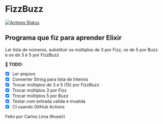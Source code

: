 # FizzBuzz
[![Actions Status](https://github.com/carloskvasir/FizzBuzz-Elixir/workflows/Elixir%20Test/badge.svg)](https://github.com/carloskvair/FizzBuzz-Elixir/actions)

## Programa que fiz para aprender Elixir

Ler lista de números, substituir os múltiplos de 3 por Fizz, os de 5 por Buzz e os de 3 e 5 por FizzBuzz

**:green_book: TODO:**
 - [x] Ler arquivo
 - [x] Converter String para lista de Inteiros
 - [x] Trocar múltiplos de 3 e 5 (15) por FizzBuzz
 - [x] Trocar múltiplos 3 por Fizz
 - [x] Trocar múltiplos 5 por Buzz
 - [x] Testar com entrada valida e invalida
 - [x] CI usando GitHub Actions

Feito por Carlos Lima (Kvasir)